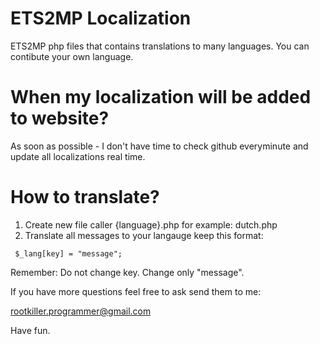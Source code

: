 ETS2MP Localization
===================

ETS2MP php files that contains translations to many languages. You can contibute your own language.

When my localization will be added to website?
===================
As soon as possible - I don't have time to check github everyminute and update all localizations real time. 

How to translate?
===================

1. Create new file caller {language}.php for example: dutch.php
2. Translate all messages to your langauge keep this format:
```
 $_lang[key] = "message";
```


Remember: Do not change key. Change only "message".

If you have more questions feel free to ask send them to me:

rootkiller.programmer@gmail.com

Have fun.
